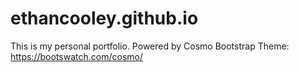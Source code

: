 # ethancooley.github.io

This is my personal portfolio.
Powered by Cosmo Bootstrap Theme: https://bootswatch.com/cosmo/
